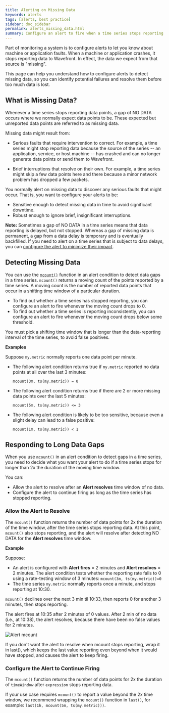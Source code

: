 ```yaml
---
title: Alerting on Missing Data
keywords: alerts
tags: [alerts, best practice]
sidebar: doc_sidebar
permalink: alerts_missing_data.html
summary: Configure an alert to fire when a time series stops reporting.
---
```


Part of monitoring a system is to configure alerts to let you know about machine or application faults. When a machine or application crashes, it stops reporting data to Wavefront. In effect, the data we expect from that source is "missing".

This page can help you understand how to configure alerts to detect missing data, so you can identify potential failures and resolve them before too much data is lost. 


## What is Missing Data?

Whenever a time series stops reporting data points, a gap of NO DATA occurs where we normally expect data points to be. These expected but unreported data points are referred to as missing data. 

Missing data might result from:  

* Serious faults that require intervention to correct. For example, a time series might stop reporting data because the source of the series -- an application, service, or host machine -- has crashed and can no longer generate data points or send them to Wavefront. 
 
* Brief interruptions that resolve on their own. For example, a time series might skip a few data points here and there because a minor network problem has dropped a few packets.

You normally alert on missing data to discover any serious faults that might occur. That is, you want to configure your alerts to be:  

* Sensitive enough to detect missing data in time to avoid significant downtime.
* Robust enough to ignore brief, insignificant interruptions.

**Note:** Sometimes a gap of NO DATA in a time series means that data reporting is delayed, but not stopped. Whereas a gap of missing data is permanent, a gap from a data delay is temporary and is eventually backfilled. If you need to alert on a time series that is subject to data delays, you can [configure the alert to minimize their impact](alerts_delayed_data.html#minimize-the-impact-of-data-delays-on-alerts).


## Detecting Missing Data

You can use the [`mcount()`](ts_mcount.html) function in an alert condition to detect data gaps in a time series. `mcount()` returns a moving count of the points reported by a time series. A moving count is the number of reported data points that occur in a shifting time window of a particular duration.

* To find out whether a time series has stopped reporting, you can configure an alert to fire whenever the moving count drops to 0.
* To find out whether a time series is reporting inconsistently, you can configure an alert to fire whenever the moving count drops below some threshold. 

You must pick a shifting time window that is longer than the data-reporting interval of the time series, to avoid false positives.

**Examples** 

Suppose `my.metric` normally reports one data point per minute. 
* The following alert condition returns true if `my.metric` reported no data points at all over the last 3 minutes:

  ```mcount(3m, ts(my.metric)) = 0```

* The following alert condition returns true if there are 2 or more missing data points over the last 5 minutes:

  ```mcount(5m, ts(my.metric)) <= 3```

* The following alert condition is likely to be too sensitive, because even a slight delay can lead to a false positive:

  ```mcount(1m, ts(my.metric)) < 1```
  


## Responding to Long Data Gaps

When you use `mcount()` in an alert condition to detect gaps in a time series, you need to decide what you want your alert to do if a time series stops for longer than 2x the duration of the moving time window. 

You can:
* Allow the alert to resolve after an **Alert resolves** time window of no data. 
* Configure the alert to continue firing as long as the time series has stopped reporting.

### Allow the Alert to Resolve

The `mcount()` function returns the number of data points for 2x the duration of the time window, after the time series stops reporting data. At this point, `mcount()` also stops reporting, and the alert will resolve after detecting NO DATA for the **Alert resolves** time window.

**Example**

Suppose: 
* An alert is configured with **Alert fires** = 2 minutes and **Alert resolves** = 2 minutes. The alert condition tests whether the reporting rate falls to 0 using a rate-testing window of 3 minutes: `mcount(3m, ts(my.metric))=0`
* The time series `my.metric` normally reports once a minute, and stops reporting at 10:30. 

`mcount()` declines over the next 3 min til 10:33, then reports 0 for another 3 minutes, then stops reporting.

The alert fires at 10:35 after 2 minutes of 0 values. After 2 min of no data (i.e., at 10:38), the alert resolves, because there have been no false values for 2 minutes.  


![Alert mcount](images/alerts_mcount_fire_resolve.png)



If you don't want the alert to resolve when mcount stops reporting, wrap it in last(), which keeps the last value reporting even beyond when it would have stopped,  and causes the alert to keep firing.




### Configure the Alert to Continue Firing

The `mcount()` function returns the number of data points for 2x the duration of `timeWindow` after `expression` stops reporting data. 


If your use case requires `mcount()` to report a value beyond the 2x time window, we recommend wrapping the `mcount()` function in `last()`, for example: `last(1h, mcount(5m, ts(my.metric)))`.



<!---
![mcount_demo-2](images/mcount_demo-2.png)
--->



<!---
## More Info

For more tips, see our blog post [Intelligent Alert Design: Three Simple Tips for Increasing Alert Robustness](https://www.wavefront.com/intelligent-alert-design-three-simple-tips-increasing-alert-robustness/){:target="_blank" rel="noopenner noreferrer"}
--->
